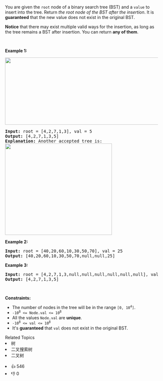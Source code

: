 <p>You are given the <code>root</code> node of a binary search tree (BST) and a <code>value</code> to insert into the tree. Return <em>the root node of the BST after the insertion</em>. It is <strong>guaranteed</strong> that the new value does not exist in the original BST.</p>

<p><strong>Notice</strong>&nbsp;that there may exist&nbsp;multiple valid ways for the&nbsp;insertion, as long as the tree remains a BST after insertion. You can return <strong>any of them</strong>.</p>

<p>&nbsp;</p> 
<p><strong class="example">Example 1:</strong></p> 
<img alt="" src="https://assets.leetcode.com/uploads/2020/10/05/insertbst.jpg" style="width: 752px; height: 221px;" /> 
<pre>
<strong>Input:</strong> root = [4,2,7,1,3], val = 5
<strong>Output:</strong> [4,2,7,1,3,5]
<strong>Explanation:</strong> Another accepted tree is:
<img alt="" src="https://assets.leetcode.com/uploads/2020/10/05/bst.jpg" style="width: 352px; height: 301px;" />
</pre>

<p><strong class="example">Example 2:</strong></p>

<pre>
<strong>Input:</strong> root = [40,20,60,10,30,50,70], val = 25
<strong>Output:</strong> [40,20,60,10,30,50,70,null,null,25]
</pre>

<p><strong class="example">Example 3:</strong></p>

<pre>
<strong>Input:</strong> root = [4,2,7,1,3,null,null,null,null,null,null], val = 5
<strong>Output:</strong> [4,2,7,1,3,5]
</pre>

<p>&nbsp;</p> 
<p><strong>Constraints:</strong></p>

<ul> 
 <li>The number of nodes in&nbsp;the tree will be in the range <code>[0,&nbsp;10<sup>4</sup>]</code>.</li> 
 <li><code>-10<sup>8</sup> &lt;= Node.val &lt;= 10<sup>8</sup></code></li> 
 <li>All the values <code>Node.val</code> are <strong>unique</strong>.</li> 
 <li><code>-10<sup>8</sup> &lt;= val &lt;= 10<sup>8</sup></code></li> 
 <li>It's <strong>guaranteed</strong> that <code>val</code> does not exist in the original BST.</li> 
</ul>

<div><div>Related Topics</div><div><li>树</li><li>二叉搜索树</li><li>二叉树</li></div></div><br><div><li>👍 546</li><li>👎 0</li></div>